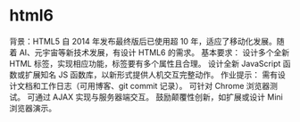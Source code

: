 # html6
背景：HTML5 自 2014 年发布最终版后已使用超 10 年，适应了移动化发展。随着 AI、元宇宙等新技术发展，有设计 HTML6 的需求。
基本要求：
设计多个全新 HTML 标签，实现相应功能，标签要有多个属性且合理。
设计全新 JavaScript 函数或扩展知名 JS 函数库，以新形式提供人机交互完整动作。
作业提示：
需有设计文档和工作日志（可用博客、git commit 记录）。
可针对 Chrome 浏览器测试。
可通过 AJAX 实现与服务器端交互。
鼓励颠覆性创新，如扩展或设计 Mini 浏览器演示。
